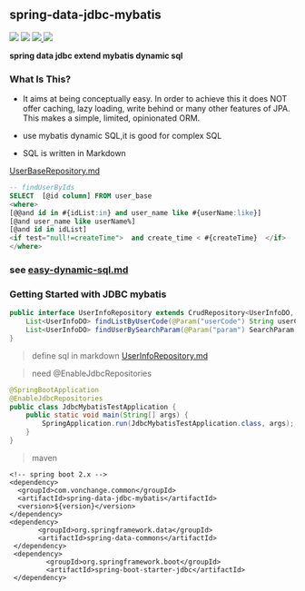 ## spring-data-jdbc-mybatis

[![](https://img.shields.io/badge/Blog-博客-blue.svg)](http://www.vonchange.com/doc/mini.html)
![](https://img.shields.io/maven-central/v/com.vonchange.common/spring-data-jdbc-mybatis.svg?label=Maven%20Central)
[![](https://img.shields.io/github/stars/vonchange/spring-data-jdbc-mybatis.svg?style=social)
](https://github.com/VonChange/spring-data-jdbc-mybatis)
[![](https://gitee.com/vonchange/spring-data-jdbc-mybatis/badge/star.svg?theme=dark)
](https://gitee.com/vonchange/spring-data-jdbc-mybatis)

**spring data jdbc extend mybatis dynamic sql**
### What Is This?
* It aims at being conceptually easy. In order to achieve this it does NOT offer caching, lazy loading, write behind or many other features of JPA. This makes  a simple, limited, opinionated ORM.

* use mybatis dynamic SQL,it is good for complex SQL

* SQL is  written in Markdown


[UserBaseRepository.md](spring-data-jdbc-mybatis-test/src/test/resources/sql/UserBaseRepository.md)

```sql
-- findUserByIds
SELECT  [@id column] FROM user_base 
<where> 
[@@and id in #{idList:in} and user_name like #{userName:like}]
[@and user_name like userName%]
[@and id in idList]
<if test="null!=createTime">  and create_time < #{createTime}  </if>
</where>
```
### see  [easy-dynamic-sql.md](easy-dynamic-sql.md)
### Getting Started with JDBC mybatis


```java
public interface UserInfoRepository extends CrudRepository<UserInfoDO, Long> {
    List<UserInfoDO> findListByUserCode(@Param("userCode") String userCode);
    List<UserInfoDO> findUserBySearchParam(@Param("param") SearchParam searchParam); 
}
```
> define sql in markdown [UserInfoRepository.md](spring-data-jdbc-mybatis-test%2Fsrc%2Ftest%2Fresources%2Fsql%2FUserInfoRepository.md)

> need  @EnableJdbcRepositories
```java
@SpringBootApplication
@EnableJdbcRepositories
public class JdbcMybatisTestApplication {
    public static void main(String[] args) {
        SpringApplication.run(JdbcMybatisTestApplication.class, args);
    }
}
```
> maven
```
<!-- spring boot 2.x -->
<dependency>
  <groupId>com.vonchange.common</groupId>
  <artifactId>spring-data-jdbc-mybatis</artifactId>
  <version>${version}</version>
</dependency>
<dependency>
       <groupId>org.springframework.data</groupId>
       <artifactId>spring-data-commons</artifactId>
 </dependency>
 <dependency>
         <groupId>org.springframework.boot</groupId>
         <artifactId>spring-boot-starter-jdbc</artifactId>
 </dependency>

```


